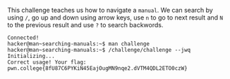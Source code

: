 This challenge teaches us how to navigate a `manual`. We can search by using `/`, go up and down using arrow keys, use `n` to go to next result and `N` to the previous result and use `?` to search backwords.
```
Connected!
hacker@man~searching-manuals:~$ man challenge
hacker@man~searching-manuals:~$ /challenge/challenge --jwq
Initializing...
Correct usage! Your flag: pwn.college{8fU87C6PYKiN45EajOugMN9nqe2.dVTM4QDL2ETO0czW}
```
